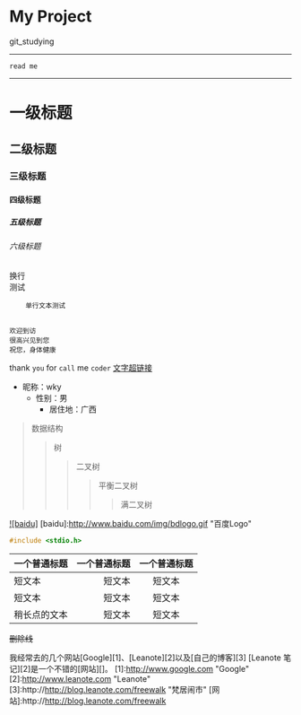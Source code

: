 My Project<br>
=============
git_studying
______________

`read me`
************

# 一级标题
## 二级标题
### 三级标题
#### 四级标题
##### 五级标题
###### 六级标题


换行<br>
测试

		单行文本测试


	欢迎到访
	很高兴见到您
	祝您，身体健康
	
	
thank `you` for `call` me `coder`
[文字超链接](https://github.com/guodongxiaren/README "悬停显示")
<br>
* 昵称：wky
	* 性别：男
		* 居住地：广西

>数据结构
>>树
>>>二叉树
>>>>平衡二叉树
>>>>>满二叉树

[![baidu]](http://baidu.com)
[baidu]:http://www.baidu.com/img/bdlogo.gif "百度Logo"

```c
#include <stdio.h>
```

| 一个普通标题 |一个普通标题|一个普通标题
|:-----|-----:|:-----:|
|短文本|短文本|短文本|
|短文本|短文本|短文本|
|稍长点的文本|短文本|短文本|

~~删除线~~

我经常去的几个网站[Google][1]、[Leanote][2]以及[自己的博客][3]
[Leanote 笔记][2]是一个不错的[网站][]。
[1]:http://www.google.com "Google"
[2]:http://www.leanote.com "Leanote"
[3]:http://http://blog.leanote.com/freewalk "梵居闹市"
[网站]:http://http://blog.leanote.com/freewalk


